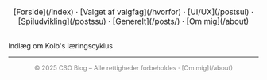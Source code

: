 <nav style="text-align:center; font-size:1.1em; margin-bottom:2em;">
  [Forside](/index) · 
  [Valget af valgfag](/hvorfor) · 
  [UI/UX](/postsui) · 
  [Spiludvikling](/postssu) · 
  [Generelt](/posts/) · 
  [Om mig](/about)  
</nav>

Indlæg om Kolb's læringscyklus

---

<footer style="text-align:center; font-size:0.9em; color:gray;">  
© 2025 CSO Blog – Alle rettigheder forbeholdes · [Om mig](/about)  
</footer>